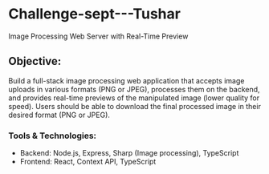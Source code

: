 # Challenge-sept---Tushar
Image Processing Web Server with Real-Time Preview
## Objective:

Build a full-stack image processing web application that accepts image uploads in various formats (PNG or JPEG), processes them on the backend, and provides real-time previews of the manipulated image (lower quality for speed). Users should be able to download the final processed image in their desired format (PNG or JPEG).

### Tools & Technologies:

- Backend: Node.js, Express, Sharp (Image processing), TypeScript
- Frontend: React, Context API, TypeScript
